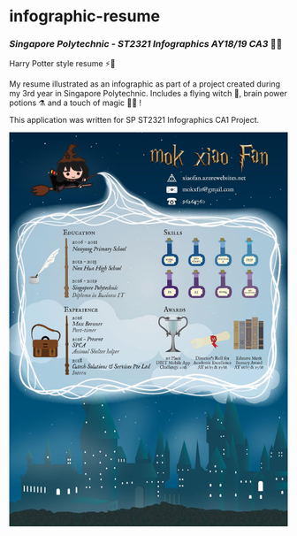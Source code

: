 # infographic-resume
### _Singapore Polytechnic - ST2321 Infographics AY18/19 CA3_ 👩‍🎨

Harry Potter style resume ⚡🧙

My resume illustrated as an infographic as part of a project created during my 3rd year in Singapore Polytechnic. 
Includes a flying witch 🧹, brain power potions ⚗️ and a touch of magic 🧙‍♀️ !

This application was written for SP ST2321 Infographics CA1 Project.

![resume](https://github.com/chowzzzz/infographic-resume/blob/main/0001.jpg)
